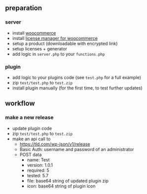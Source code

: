 ## preparation

### server
- install [woocommerce](https://de.wordpress.org/plugins/woocommerce/)
- install [license manager for woocommerce](https://de.wordpress.org/plugins/license-manager-for-woocommerce/)
- setup a product (downloadable with encrypted link)
- setup licenses + generator
- add logic in `server.php` to your `functions.php`

### plugin
- add logic to your plugins code (see `test.php` for a full example)
- zip `test/test.php` to `test.zip`
- install plugin manually (for the first time, to test further updates)

## workflow

### make a new release

- update plugin code
- zip `test/test.php` to `test.zip`
- make an api call to
  - https://tld.com/wp-json/v1/release
  - Basic Auth: username and password of an administrator
  - POST data
    - name: Test
    - version: 1.0.1
    - required: 5
    - tested: 5.7
    - file: base64 string of updated plugin zip
    - icon: base64 string of plugin icon